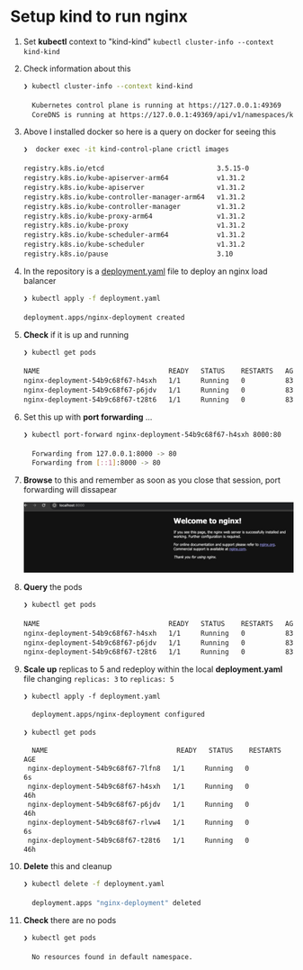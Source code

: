 # Setup kind to run nginx

1. Set **kubectl** context to "kind-kind" `kubectl cluster-info --context kind-kind`

2. Check information about this

   ```bash
   ❯ kubectl cluster-info --context kind-kind
   
     Kubernetes control plane is running at https://127.0.0.1:49369
     CoreDNS is running at https://127.0.0.1:49369/api/v1/namespaces/kube-system/services/kube-dns:dns/proxy
   ```

3. Above I installed docker so here is a query on docker for seeing this

   ```bash
   ❯  docker exec -it kind-control-plane crictl images
   
   registry.k8s.io/etcd                            3.5.15-0             27e3830e14027       66.5MB
   registry.k8s.io/kube-apiserver-arm64            v1.31.2              7db5e8fdce19a       92.6MB
   registry.k8s.io/kube-apiserver                  v1.31.2              7db5e8fdce19a       92.6MB
   registry.k8s.io/kube-controller-manager-arm64   v1.31.2              d034a1438c8ae       87MB
   registry.k8s.io/kube-controller-manager         v1.31.2              d034a1438c8ae       87MB
   registry.k8s.io/kube-proxy-arm64                v1.31.2              7e641dea6ec8f       96MB
   registry.k8s.io/kube-proxy                      v1.31.2              7e641dea6ec8f       96MB
   registry.k8s.io/kube-scheduler-arm64            v1.31.2              4ff74b8997ace       67MB
   registry.k8s.io/kube-scheduler                  v1.31.2              4ff74b8997ace       67MB
   registry.k8s.io/pause                           3.10                 afb61768ce381       268kB
   ```

4. In the repository is a [deployment.yaml](./deployment.yaml) file to deploy an nginx load balancer

   ```bash
   ❯ kubectl apply -f deployment.yaml
   
   deployment.apps/nginx-deployment created
   ```

5. **Check** if it is up and running

   ```bash
   ❯ kubectl get pods
   
   NAME                                READY   STATUS    RESTARTS   AGE
   nginx-deployment-54b9c68f67-h4sxh   1/1     Running   0          83s
   nginx-deployment-54b9c68f67-p6jdv   1/1     Running   0          83s
   nginx-deployment-54b9c68f67-t28t6   1/1     Running   0          83s
   ```

6. Set this up with **port forwarding** ...

   ```bash
   ❯ kubectl port-forward nginx-deployment-54b9c68f67-h4sxh 8000:80
   
     Forwarding from 127.0.0.1:8000 -> 80
     Forwarding from [::1]:8000 -> 80
   ```

7. **Browse** to this and remember as soon as you close that session, port forwarding will dissapear

   ![Port forwarded browser](assets/nginx-in-browser.png)

8. **Query** the pods

   ```bash
   ❯ kubectl get pods
   
   NAME                                READY   STATUS    RESTARTS   AGE
   nginx-deployment-54b9c68f67-h4sxh   1/1     Running   0          83s
   nginx-deployment-54b9c68f67-p6jdv   1/1     Running   0          83s
   nginx-deployment-54b9c68f67-t28t6   1/1     Running   0          83s
   ```

9. **Scale up** replicas to 5 and redeploy within the local **deployment.yaml** file changing `replicas: 3` to `replicas: 5` 

   ```
   ❯ kubectl apply -f deployment.yaml
   
     deployment.apps/nginx-deployment configured
   
   ❯ kubectl get pods
   
     NAME                                READY   STATUS    RESTARTS   AGE
   	nginx-deployment-54b9c68f67-7lfn8   1/1     Running   0          6s
   	nginx-deployment-54b9c68f67-h4sxh   1/1     Running   0          46h
   	nginx-deployment-54b9c68f67-p6jdv   1/1     Running   0          46h
   	nginx-deployment-54b9c68f67-rlvw4   1/1     Running   0          6s
   	nginx-deployment-54b9c68f67-t28t6   1/1     Running   0          46h
   
   ```

10. **Delete** this and cleanup

    ```bash
    ❯ kubectl delete -f deployment.yaml
      
      deployment.apps "nginx-deployment" deleted
    ```

11. **Check** there are no pods

    ```bash
    ❯ kubectl get pods
    
      No resources found in default namespace.
    ```

